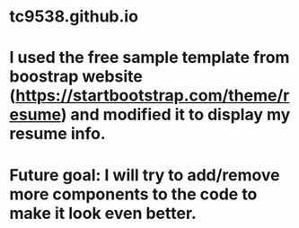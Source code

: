 # tc9538.github.io
# I used the free sample template from boostrap website (https://startbootstrap.com/theme/resume) and modified it to display my resume info. 
# Future goal: I will try to add/remove more components to the code to make it look even better. 
